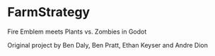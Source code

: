 # FarmStrategy
Fire Emblem meets Plants vs. Zombies in Godot

Original project by Ben Daly, Ben Pratt, Ethan Keyser and Andre Dion

